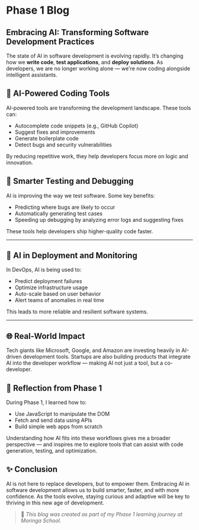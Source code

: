 # Phase 1 Blog  
## Embracing AI: Transforming Software Development Practices

The state of AI in software development is evolving rapidly. It’s changing how we **write code**, **test applications**, and **deploy solutions**. As developers, we are no longer working alone — we're now coding alongside intelligent assistants.


## 🤖 AI-Powered Coding Tools

AI-powered tools are transforming the development landscape. These tools can:
- Autocomplete code snippets (e.g., GitHub Copilot)
- Suggest fixes and improvements
- Generate boilerplate code
- Detect bugs and security vulnerabilities

By reducing repetitive work, they help developers focus more on logic and innovation.

## 🧪 Smarter Testing and Debugging

AI is improving the way we test software. Some key benefits:
- Predicting where bugs are likely to occur
- Automatically generating test cases
- Speeding up debugging by analyzing error logs and suggesting fixes

These tools help developers ship higher-quality code faster.

---

## 🚀 AI in Deployment and Monitoring

In DevOps, AI is being used to:
- Predict deployment failures
- Optimize infrastructure usage
- Auto-scale based on user behavior
- Alert teams of anomalies in real time

This leads to more reliable and resilient software systems.

---

## 🌐 Real-World Impact

Tech giants like Microsoft, Google, and Amazon are investing heavily in AI-driven development tools. Startups are also building products that integrate AI into the developer workflow — making AI not just a tool, but a co-developer.


## 🧠 Reflection from Phase 1

During Phase 1, I learned how to:
- Use JavaScript to manipulate the DOM
- Fetch and send data using APIs
- Build simple web apps from scratch

Understanding how AI fits into these workflows gives me a broader perspective — and inspires me to explore tools that can assist with code generation, testing, and optimization.


## ✨ Conclusion

AI is not here to replace developers, but to empower them. Embracing AI in software development allows us to build smarter, faster, and with more confidence. As the tools evolve, staying curious and adaptive will be key to thriving in this new age of development.


> 🚀 *This blog was created as part of my Phase 1 learning journey at Moringa School.*
